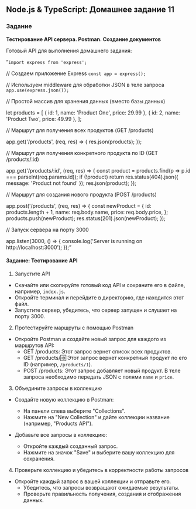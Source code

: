 ## Node.js & TypeScript: Домашнее задание 11

### Задание

**Тестирование API сервера. Postman. Создание документов**

Готовый API для выполнения домашнего задания:

”`import express from 'express';`

// Создаем приложение Express
`const app = express();`

// Используем middleware для обработки JSON в теле запроса
`app.use(express.json());`

// Простой массив для хранения данных (вместо базы данных)

let products = [
{ id: 1, name: 'Product One', price: 29.99 },
{ id: 2, name: 'Product Two', price: 49.99 },
];

// Маршрут для получения всех продуктов (GET /products)

app.get('/products', (req, res) => {
res.json(products);
});

// Маршрут для получения конкретного продукта по ID (GET /products/:id)

app.get('/products/:id', (req, res) => {
const product = products.find(p => p.id === parseInt(req.params.id));
if (!product) return res.status(404).json({ message: 'Product not found' });
res.json(product);
});

// Маршрут для создания нового продукта (POST /products)

app.post('/products', (req, res) => {
const newProduct = {
id: products.length + 1,
name: req.body.name,
price: req.body.price,
};
products.push(newProduct);
res.status(201).json(newProduct);
});

// Запуск сервера на порту 3000

app.listen(3000, () => {
console.log('Server is running on http://localhost:3000');
});”

#### Задание: Тестирование API

1. Запустите API

- Скачайте или скопируйте готовый код API и сохраните его в файле, например, `index.js`.
- Откройте терминал и перейдите в директорию, где находится этот файл.
- Запустите сервер, убедитесь, что сервер запущен и слушает на порту 3000.

2. Протестируйте маршруты с помощью Postman

- Откройте Postman и создайте новый запрос для каждого из маршрутов API:
  - GET /products: Этот запрос вернет список всех продуктов.
  - GET /products/:id: Этот запрос вернет конкретный продукт по его ID (например, `/products/1`).
  - POST /products: Этот запрос добавляет новый продукт. В теле запроса необходимо передать JSON с полями `name` и `price`.

3. Объедините запросы в коллекцию

- Создайте новую коллекцию в Postman:

  - На панели слева выберите "Collections".
  - Нажмите на "New Collection" и дайте коллекции название (например, "Products API").

- Добавьте все запросы в коллекцию:
  - Откройте каждый созданный запрос.
  - Нажмите на значок "Save" и выберите вашу коллекцию для сохранения.

4. Проверьте коллекцию и убедитесь в корректности работы запросов

- Откройте каждый запрос в вашей коллекции и отправьте его.
  - Убедитесь, что запросы возвращают ожидаемые результаты.
  - Проверьте правильность получения, создания и отображения данных.
